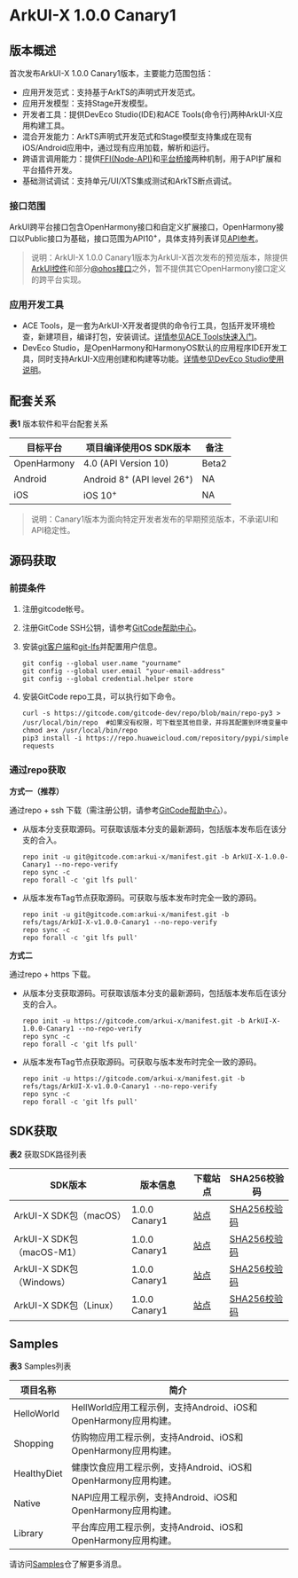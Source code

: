# ArkUI-X 1.0.0 Canary1

## 版本概述

首次发布ArkUI-X 1.0.0 Canary1版本，主要能力范围包括：

- 应用开发范式：支持基于ArkTS的声明式开发范式。
- 应用开发模型：支持Stage开发模型。
- 开发者工具：提供DevEco Studio(IDE)和ACE Tools(命令行)两种ArkUI-X应用构建工具。
- 混合开发能力：ArkTS声明式开发范式和Stage模型支持集成在现有iOS/Android应用中，通过现有应用加载，解析和运行。
- 跨语言调用能力：提供[FFI(Node-API)](../application-dev/quick-start/ffi-napi-introduction.md)和[平台桥接](../application-dev/quick-start/platform-bridge-introduction.md)两种机制，用于API扩展和平台插件开发。
- 基础测试调试：支持单元/UI/XTS集成测试和ArkTS断点调试。

### 接口范围

ArkUI跨平台接口包含OpenHarmony接口和自定义扩展接口，OpenHarmony接口以Public接口为基础，接口范围为API10<sup>+</sup>，具体支持列表详见[API参考](../application-dev/reference/README.md)。

>说明：ArkUI-X 1.0.0 Canary1版本为ArkUI-X首次发布的预览版本，除提供[ArkUI控件](../application-dev/reference/arkui-ts/README.md)和部分[@ohos接口](../application-dev/reference/apis/README.md)之外，暂不提供其它OpenHarmony接口定义的跨平台实现。

### 应用开发工具

- ACE Tools，是一套为ArkUI-X开发者提供的命令行工具，包括开发环境检查，新建项目，编译打包，安装调试。[详情参见ACE Tools快速入门](../application-dev/quick-start/start-with-ace-tools.md)。
- DevEco Studio，是OpenHarmony和HarmonyOS默认的应用程序IDE开发工具，同时支持ArkUI-X应用创建和构建等功能。[详情参见DevEco Studio使用说明](../application-dev/tools/how-to-use-deveco-studio.md)。

## 配套关系

  **表1** 版本软件和平台配套关系

| 目标平台    | 项目编译使用OS SDK版本              | 备注 |
| ----------- | ----------------------------------- | ---- |
| OpenHarmony | 4.0 (API Version 10) |  Beta2  |
| Android     | Android 8<sup>+</sup> (API level 26<sup>+</sup>)       | NA   |
| iOS         | iOS 10<sup>+</sup>                             | NA   |

>说明：Canary1版本为面向特定开发者发布的早期预览版本，不承诺UI和API稳定性。

## 源码获取

### 前提条件

1. 注册gitcode帐号。

2. 注册GitCode SSH公钥，请参考[GitCode帮助中心](https://docs.gitcode.com/docs/users/ssh-key/)。

3. 安装[git客户端](https://git-scm.com/book/zh/v2/%E8%B5%B7%E6%AD%A5-%E5%AE%89%E8%A3%85-Git)和[git-lfs](https://docs.gitcode.com/docs/repo/code/lfs/)并配置用户信息。
  
   ```
   git config --global user.name "yourname"
   git config --global user.email "your-email-address"
   git config --global credential.helper store
   ```

4. 安装GitCode repo工具，可以执行如下命令。
  
   ```
   curl -s https://gitcode.com/gitcode-dev/repo/blob/main/repo-py3 > /usr/local/bin/repo  #如果没有权限，可下载至其他目录，并将其配置到环境变量中chmod a+x /usr/local/bin/repo
   pip3 install -i https://repo.huaweicloud.com/repository/pypi/simple requests
   ```


### 通过repo获取

**方式一（推荐）**

通过repo + ssh 下载（需注册公钥，请参考[GitCode帮助中心](https://docs.gitcode.com/docs/users/ssh-key/)）。

- 从版本分支获取源码。可获取该版本分支的最新源码，包括版本发布后在该分支的合入。
   ```
   repo init -u git@gitcode.com:arkui-x/manifest.git -b ArkUI-X-1.0.0-Canary1 --no-repo-verify
   repo sync -c
   repo forall -c 'git lfs pull'
   ```
   
- 从版本发布Tag节点获取源码。可获取与版本发布时完全一致的源码。
   ```
   repo init -u git@gitcode.com:arkui-x/manifest.git -b refs/tags/ArkUI-X-v1.0.0-Canary1 --no-repo-verify
   repo sync -c
   repo forall -c 'git lfs pull'
   ```

**方式二**

通过repo + https 下载。

- 从版本分支获取源码。可获取该版本分支的最新源码，包括版本发布后在该分支的合入。
   ```
   repo init -u https://gitcode.com/arkui-x/manifest.git -b ArkUI-X-1.0.0-Canary1 --no-repo-verify
   repo sync -c
   repo forall -c 'git lfs pull'
   ```
   
- 从版本发布Tag节点获取源码。可获取与版本发布时完全一致的源码。
   ```
   repo init -u https://gitcode.com/arkui-x/manifest.git -b refs/tags/ArkUI-X-v1.0.0-Canary1 --no-repo-verify
   repo sync -c
   repo forall -c 'git lfs pull'
   ```

## SDK获取

**表2** 获取SDK路径列表

| SDK版本                                  | **版本信息** | **下载站点** | **SHA256校验码** |
| -----------------------------------------| ------------ | ------------ | ---------------- |
| ArkUI-X SDK包（macOS）  | 1.0.0 Canary1 | [站点](https://repo.huaweicloud.com/arkui-crossplatform/sdk/0.0.9.6/darwin/arkui-x-darwin-x64-0.0.9.6-Canary1.zip)     | [SHA256校验码](https://repo.huaweicloud.com/arkui-crossplatform/sdk/0.0.9.6/darwin/arkui-x-darwin-x64-0.0.9.6-Canary1.zip.sha256) |
| ArkUI-X SDK包（macOS-M1）    | 1.0.0 Canary1 | [站点](https://repo.huaweicloud.com/arkui-crossplatform/sdk/0.0.9.6/darwin/arkui-x-darwin-arm64-0.0.9.6-Canary1.zip)     | [SHA256校验码](https://repo.huaweicloud.com/arkui-crossplatform/sdk/0.0.9.6/darwin/arkui-x-darwin-arm64-0.0.9.6-Canary1.zip.sha256) |
| ArkUI-X SDK包（Windows）    | 1.0.0 Canary1 | [站点](https://repo.huaweicloud.com/arkui-crossplatform/sdk/0.0.9.6/windows/arkui-x-windows-x64-0.0.9.6-Canary1.zip)     | [SHA256校验码](https://repo.huaweicloud.com/arkui-crossplatform/sdk/0.0.9.6/windows/arkui-x-windows-x64-0.0.9.6-Canary1.zip.sha256) |
| ArkUI-X SDK包（Linux）    | 1.0.0 Canary1 | [站点](https://repo.huaweicloud.com/arkui-crossplatform/sdk/0.0.9.6/linux/arkui-x-linux-x64-0.0.9.6-Canary1.zip)     | [SHA256校验码](https://repo.huaweicloud.com/arkui-crossplatform/sdk/0.0.9.6/linux/arkui-x-linux-x64-0.0.9.6-Canary1.zip.sha256) |

## Samples

**表3** Samples列表

| 项目名称      | 简介                                                         |
| ------------- | ------------------------------------------------------------ |
| HelloWorld | HellWorld应用工程示例，支持Android、iOS和OpenHarmony应用构建。 |
| Shopping | 仿购物应用工程示例，支持Android、iOS和OpenHarmony应用构建。   |
| HealthyDiet | 健康饮食应用工程示例，支持Android、iOS和OpenHarmony应用构建。|
| Native | NAPI应用工程示例，支持Android、iOS和OpenHarmony应用构建。|
| Library | 平台库应用工程示例，支持Android、iOS和OpenHarmony应用构建。|

请访问[Samples](https://gitcode.com/arkui-x/samples)仓了解更多消息。
